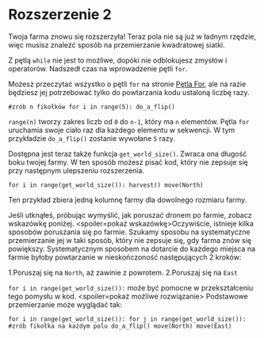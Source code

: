 # Rozszerzenie 2
Twoja farma znowu się rozszerzyła! Teraz pola nie są już w ładnym rzędzie, więc musisz znaleźć sposób na przemierzanie kwadratowej siatki.

Z pętlą `while` nie jest to możliwe, dopóki nie odblokujesz zmysłów i operatorów.
Nadszedł czas na wprowadzenie pętli `for`.

Możesz przeczytać wszystko o pętli `for` na stronie [Pętla For](docs/scripting/for.md), ale na razie będziesz jej potrzebować tylko do powtarzania kodu ustaloną liczbę razy.

`#zrób n fikołków
for i in range(5):
	do_a_flip()`

`range(n)` tworzy zakres liczb od `0` do `n-1`, który ma `n` elementów. Pętla `for` uruchamia swoje ciało raz dla każdego elementu w sekwencji. W tym przykładzie `do_a_flip()` zostanie wywołane `5` razy.

Dostępna jest teraz także funkcja `get_world_size()`. Zwraca ona długość boku twojej farmy. W ten sposób możesz pisać kod, który nie zepsuje się przy następnym ulepszeniu rozszerzenia.

`for i in range(get_world_size()):
	harvest()
	move(North)`

Ten przykład zbiera jedną kolumnę farmy dla dowolnego rozmiaru farmy.

Jeśli utknąłeś, próbując wymyślić, jak poruszać dronem po farmie, zobacz wskazówkę poniżej.
<spoiler=pokaż wskazówkę>Oczywiście, istnieje kilka sposobów poruszania się po farmie.
Szukamy sposobu na systematyczne przemierzanie jej w taki sposób, który nie zepsuje się, gdy farma znów się powiększy.
Systematycznym sposobem na dotarcie do każdego miejsca na farmie byłoby powtarzanie w nieskończoność następujących 2 kroków:

1.Poruszaj się na `North`, aż zawinie z powrotem.
2.Poruszaj się na `East`

`for i in range(get_world_size()):` może być pomocne w przekształceniu tego pomysłu w kod.
</spoiler>
<spoiler=pokaż możliwe rozwiązanie> Podstawowe przemierzanie może wyglądać tak:

`for i in range(get_world_size()):
	for j in range(get_world_size()):
		#zrób fikołka na każdym polu
		do_a_flip()
		move(North)
	move(East)`
</spoiler>